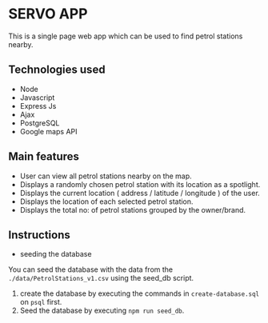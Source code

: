 # SERVO APP

This is a single page web app which can be used to find petrol stations nearby. 

## Technologies used

- Node
- Javascript
- Express Js
- Ajax
- PostgreSQL
- Google maps API

## Main features

- User can view all petrol stations nearby on the map.
- Displays a randomly chosen petrol station with its location as a spotlight.
- Displays the current location ( address / latitude / longitude ) of the user.
- Displays the location of each selected petrol station.
- Displays the total no: of petrol stations grouped by the owner/brand.

## Instructions

- seeding the database

You can seed the database with the data from the `./data/PetrolStations_v1.csv` using the seed_db script.

1. create the database by executing the commands in `create-database.sql` on `psql` first.
2. Seed the database by executing `npm run seed_db`.
